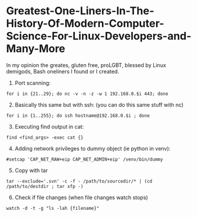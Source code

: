 # Greatest-One-Liners-In-The-History-Of-Modern-Computer-Science-For-Linux-Developers-and-Many-More
In my opinion the greates, gluten free, proLGBT, blessed by Linux demigods, Bash oneliners I found or I created.


1. Port scanning:
```
for i in {21..29}; do nc -v -n -z -w 1 192.168.0.$i 443; done 
```
2. Basically this same but with ssh: (you can do this same stuff with nc)
```
for i in {1..255}; do ssh hostname@192.168.0.$i ; done 
```
3. Executing find output in cat:
```
find <find_args> -exec cat {} 
```
4. Adding network privileges to dummy object (ie python in venv):
```
#setcap 'CAP_NET_RAW+eip CAP_NET_ADMIN+eip' /venv/bin/dummy
```
5. Copy with tar
```
tar --exclude='.svn' -c -f - /path/to/sourcedir/* | (cd /path/to/destdir ; tar xfp -)
```
6. Check if file changes (when file changes watch stops)
```
watch -d -t -g "ls -lah {filename}" 
```
